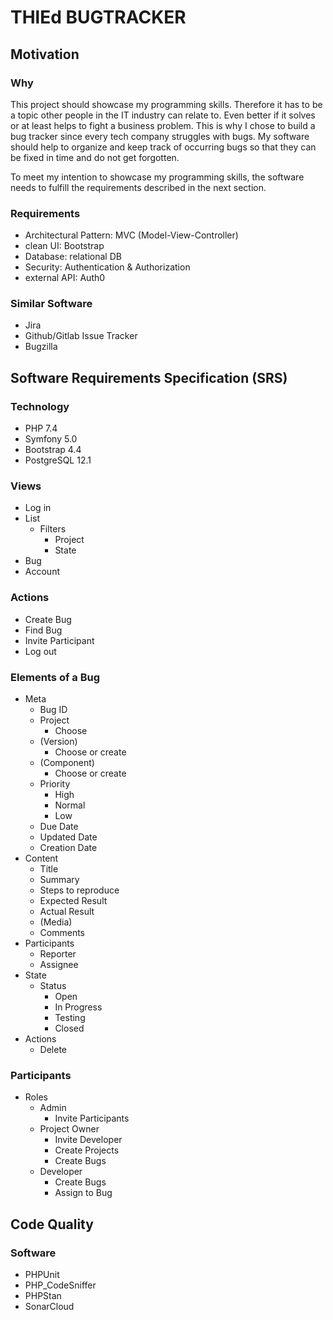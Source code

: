 # THlEd BUGTRACKER

## Motivation

### Why

This project should showcase my programming skills.
Therefore it has to be a topic other people in the IT industry can relate to.
Even better if it solves or at least helps to fight a business problem.
This is why I chose to build a bug tracker since every tech company struggles with bugs.
My software should help to organize and keep track of occurring bugs so that they can be fixed in time and do not get forgotten.

To meet my intention to showcase my programming skills, the software needs to fulfill the requirements described in the next section.

### Requirements

- Architectural Pattern: MVC (Model-View-Controller)
- clean UI: Bootstrap
- Database: relational DB
- Security: Authentication & Authorization
- external API: Auth0

### Similar Software

- Jira
- Github/Gitlab Issue Tracker
- Bugzilla

## Software Requirements Specification (SRS)

### Technology

- PHP 7.4
- Symfony 5.0
- Bootstrap 4.4
- PostgreSQL 12.1

### Views

- Log in
- List
  - Filters
    - Project
    - State
- Bug
- Account

### Actions

- Create Bug
- Find Bug
- Invite Participant
- Log out

### Elements of a Bug

- Meta
  - Bug ID
  - Project
    - Choose
  - (Version)
    - Choose or create
  - (Component)
    - Choose or create
  - Priority
    - High
    - Normal
    - Low
  - Due Date
  - Updated Date
  - Creation Date
- Content
  - Title
  - Summary
  - Steps to reproduce
  - Expected Result
  - Actual Result
  - (Media)
  - Comments
- Participants
  - Reporter
  - Assignee
- State
  - Status
    - Open
    - In Progress
    - Testing
    - Closed
- Actions
  - Delete

### Participants

- Roles
  - Admin
    - Invite Participants
  - Project Owner
    - Invite Developer
    - Create Projects
    - Create Bugs
  - Developer
    - Create Bugs
    - Assign to Bug

## Code Quality

### Software

- PHPUnit
- PHP_CodeSniffer
- PHPStan
- SonarCloud
